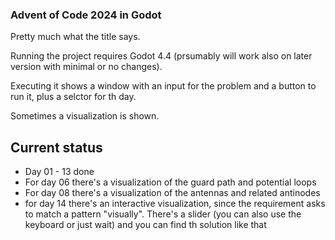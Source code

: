 ### Advent of Code 2024 in Godot

Pretty much what the title says.

Running the project requires Godot 4.4 (prsumably will work also on later version with minimal or no changes).

Executing it shows a window with an input for the problem and a button to run it, plus a selctor for th day.

Sometimes a visualization is shown.

## Current status

* Day 01 - 13 done
* For day 06 there's a visualization of the guard path and potential loops
* For day 08 there's a visualization of the antennas and related antinodes
* for day 14 there's an interactive visualization, since the requirement asks to match a pattern "visually". There's a slider (you can also use the keyboard or just wait) and you can find th solution like that
